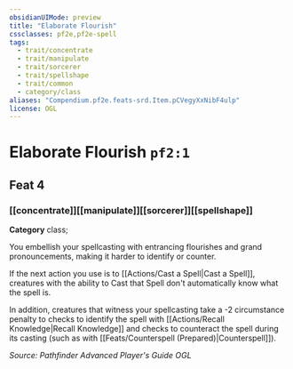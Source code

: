 ```yaml
---
obsidianUIMode: preview
title: "Elaborate Flourish"
cssclasses: pf2e,pf2e-spell
tags:
  - trait/concentrate
  - trait/manipulate
  - trait/sorcerer
  - trait/spellshape
  - trait/common
  - category/class
aliases: "Compendium.pf2e.feats-srd.Item.pCVegyXxNibF4ulp"
license: OGL
---
```

# Elaborate Flourish `pf2:1`
## Feat 4
### [[concentrate]][[manipulate]][[sorcerer]][[spellshape]]

**Category** class; 




You embellish your spellcasting with entrancing flourishes and grand pronouncements, making it harder to identify or counter.

If the next action you use is to [[Actions/Cast a Spell|Cast a Spell]], creatures with the ability to Cast that Spell don't automatically know what the spell is.

In addition, creatures that witness your spellcasting take a -2 circumstance penalty to checks to identify the spell with [[Actions/Recall Knowledge|Recall Knowledge]] and checks to counteract the spell during its casting (such as with [[Feats/Counterspell (Prepared)|Counterspell]]).

*Source: Pathfinder Advanced Player's Guide*
*OGL*